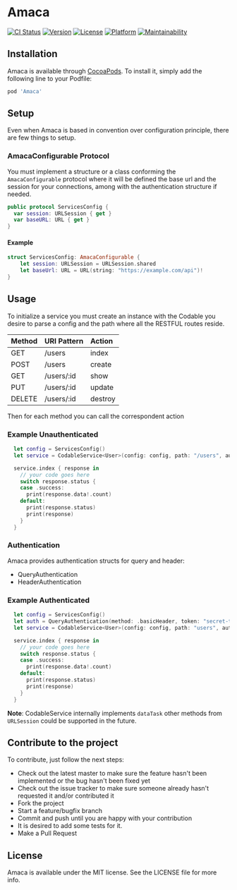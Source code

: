 # Amaca

[![CI Status](http://img.shields.io/travis/3zcurdia/Amaca.svg?style=flat)](https://travis-ci.org/3zcurdia/Amaca)
[![Version](https://img.shields.io/cocoapods/v/Amaca.svg?style=flat)](http://cocoapods.org/pods/Amaca)
[![License](https://img.shields.io/cocoapods/l/Amaca.svg?style=flat)](http://cocoapods.org/pods/Amaca)
[![Platform](https://img.shields.io/cocoapods/p/Amaca.svg?style=flat)](http://cocoapods.org/pods/Amaca)
[![Maintainability](https://api.codeclimate.com/v1/badges/0a0c7da98ac2f5fc09b0/maintainability)](https://codeclimate.com/github/3zcurdia/Amaca/maintainability)

## Installation

Amaca is available through [CocoaPods](http://cocoapods.org). To install
it, simply add the following line to your Podfile:

```ruby
pod 'Amaca'
```

## Setup

Even when Amaca is based in convention over configuration principle, there are few things to setup.

### AmacaConfigurable Protocol

You must implement a structure or a class conforming the `AmacaConfigurable`  protocol where
it will be defined the base url and the session for your connections, among with the authentication structure
if needed.

```swift
public protocol ServicesConfig {
  var session: URLSession { get }
  var baseURL: URL { get }
}
```

#### Example

```swift
struct ServicesConfig: AmacaConfigurable {
    let session: URLSession = URLSession.shared
    let baseUrl: URL = URL(string: "https://example.com/api")!
}
```

## Usage

To initialize a service you must create an instance with the Codable you desire
to parse a config and the path where all the RESTFUL routes reside.


|   Method   |   URI Pattern   |   Action   |
|:-----------|:--------------- |:-----------|
| GET        |    /users       |  index     |
| POST       |    /users       |  create    |
| GET        |    /users/:id   |  show      |
| PUT        |    /users/:id   |  update    |
| DELETE     |    /users/:id   |  destroy   |

Then for each method you can call the correspondent action

### Example Unauthenticated

```swift
  let config = ServicesConfig()
  let service = CodableService<User>(config: config, path: "/users", auth: nil)

  service.index { response in
    // your code goes here
    switch response.status {
    case .success:
      print(response.data!.count)
    default:
      print(response.status)
      print(response)
    }
  }
```

### Authentication

Amaca provides authentication structs for query and header:

- QueryAuthentication
- HeaderAuthentication

### Example Authenticated


```swift
  let config = ServicesConfig()
  let auth = QueryAuthentication(method: .basicHeader, token: "secret-token-1234")
  let service = CodableService<User>(config: config, path: "users", auth: auth)

  service.index { response in
    // your code goes here
    switch response.status {
    case .success:
      print(response.data!.count)
    default:
      print(response.status)
      print(response)
    }
  }
```

**Note**: CodableService internally implements `dataTask` other methods from `URLSession`  could be supported in the future.

## Contribute to the project

To contribute, just follow the next steps:

* Check out the latest master to make sure the feature hasn't been implemented or the bug hasn't been fixed yet
* Check out the issue tracker to make sure someone already hasn't requested it and/or contributed it
* Fork the project
* Start a feature/bugfix branch
* Commit and push until you are happy with your contribution
* It is desired to add some tests for it.
* Make a Pull Request

## License

Amaca is available under the MIT license. See the LICENSE file for more info.
